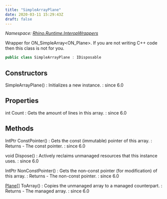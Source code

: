 ```yaml
---
title: "SimpleArrayPlane"
date: 2020-03-11 15:29:43Z
draft: false
---
```


*Namespace: [Rhino.Runtime.InteropWrappers](../)*

Wrapper for ON_SimpleArray<ON_Plane>. If you are not writing C++ code
   then this class is not for you.
```cs
public class SimpleArrayPlane : IDisposable
```
## Constructors

SimpleArrayPlane()
: Initializes a new  instance.
: since 6.0
## Properties

int Count
: Gets the amount of lines in this array.
: since 6.0
## Methods

IntPtr ConstPointer()
: Gets the const (immutable) pointer of this array.
: Returns - The const pointer.
: since 6.0

void Dispose()
: Actively reclaims unmanaged resources that this instance uses.
: since 6.0

IntPtr NonConstPointer()
: Gets the non-const pointer (for modification) of this array.
: Returns - The non-const pointer.
: since 6.0

[Plane](/rhinocommon/rhino/geometry/plane/)[] ToArray()
: Copies the unmanaged array to a managed counterpart.
: Returns - The managed array.
: since 6.0
